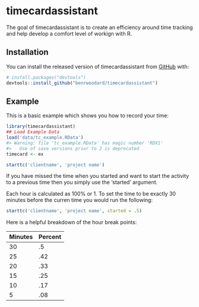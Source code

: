 
<!-- README.md is generated from README.Rmd. Please edit that file -->

# timecardassistant

<!-- badges: start -->
<!-- badges: end -->

The goal of timecardassistant is to create an efficiency around time
tracking and help develop a comfort level of workign with R.

## Installation

You can install the released version of timecardassistant from
[GitHub](https://github.com/benrwoodard/timecardassistant.git) with:

``` r
# install.packages("devtools")
devtools::install_github("benrwoodard/timecardassistant")
```

## Example

This is a basic example which shows you how to record your time:

``` r
library(timecardassistant)
## Load Example Data
load('data/tc_example.RData')
#> Warning: file 'tc_example.RData' has magic number 'RDX1'
#>   Use of save versions prior to 2 is deprecated
timecard <- ex

starttc('clientname', 'project name')
```

If you have missed the time when you started and want to start the
activity to a previous time then you simply use the ‘started’ argument.

Each hour is calculated as 100% or 1. To set the time to be exactly 30
minutes before the curren time you would run the following:

``` r
starttc('clientname', 'project name', started = .5)
```

Here is a helpful breakdown of the hour break points:

| Minutes | Percent |
|---------|---------|
| 30      | .5      |
| 25      | .42     |
| 20      | .33     |
| 15      | .25     |
| 10      | .17     |
| 5       | .08     |
